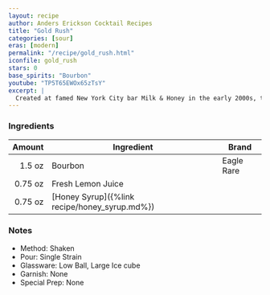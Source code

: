 ```yaml
---
layout: recipe
author: Anders Erickson Cocktail Recipes
title: "Gold Rush"
categories: [sour]
eras: [modern]
permalink: "/recipe/gold_rush.html"
iconfile: gold_rush
stars: 0
base_spirits: "Bourbon"
youtube: "TP5T65EWOx65zTsY"
excerpt: |
  Created at famed New York City bar Milk & Honey in the early 2000s, this drink's combination of bourbon, lemon and honey became worldwide modern classic.
---
```


### Ingredients

|  Amount | Ingredient                                    | Brand      |
| ------: | --------------------------------------------- | ---------- |
|  1.5 oz | Bourbon                                       | Eagle Rare |
| 0.75 oz | Fresh Lemon Juice                             |
| 0.75 oz | [Honey Syrup]({%link recipe/honey_syrup.md%}) |

### Notes

- Method: Shaken
- Pour: Single Strain
- Glassware: Low Ball, Large Ice cube
- Garnish: None
- Special Prep: None
